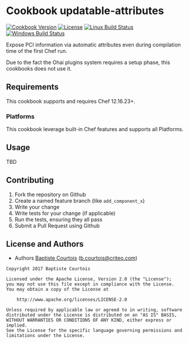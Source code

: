 # Cookbook updatable-attributes
[![Cookbook Version][cookbook_version]][cookbook_page]
[![License][license_shield]][license_file]
[![Linux Build Status][linux_build_shield]][linux_build_status]
[![Windows Build Status][windows_build_shield]][windows_build_status]

Expose PCI information via automatic attributes even during compilation time of the first Chef run.

Due to the fact the Ohai plugins system requires a setup phase, this cookbooks does not use it.

## Requirements

This cookbook supports and requires Chef 12.16.23+.

### Platforms

This cookbook leverage built-in Chef features and supports all Platforms.

## Usage

TBD

## Contributing

1. Fork the repository on Github
2. Create a named feature branch (like `add_component_x`)
3. Write your change
4. Write tests for your change (if applicable)
5. Run the tests, ensuring they all pass
6. Submit a Pull Request using Github

## License and Authors

* Authors [Baptiste Courtois][annih] (<b.courtois@criteo.com>)

```text
Copyright 2017 Baptiste Courtois

Licensed under the Apache License, Version 2.0 (the "License");
you may not use this file except in compliance with the License.
You may obtain a copy of the License at

    http://www.apache.org/licenses/LICENSE-2.0

Unless required by applicable law or agreed to in writing, software
distributed under the License is distributed on an "AS IS" BASIS,
WITHOUT WARRANTIES OR CONDITIONS OF ANY KIND, either express or implied.
See the License for the specific language governing permissions and
limitations under the License.
```
[annih]:                https://github.com/Annih
[repository]:           https://github.com/Annih/chef-updatable-attributes
[cookbook_version]:     https://img.shields.io/cookbook/v/updatable-attributes.svg
[cookbook_page]:        https://supermarket.chef.io/cookbooks/updatable-attributes
[license_file]:         https://github.com/Annih/chef-updatable-attributes/blob/master/LICENSE
[license_shield]:       https://img.shields.io/github/license/Annih/chef-updatable-attributes.svg
[linux_build_shield]:   https://img.shields.io/travis/Annih/chef-updatable-attributes/master.svg?label=linux
[linux_build_status]:   https://travis-ci.org/Annih/chef-updatable-attributes/branches
[windows_build_shield]: https://img.shields.io/appveyor/ci/Annih/chef-updatable-attributes/master.svg?label=windows
[windows_build_status]: https://ci.appveyor.com/project/Annih/chef-updatable-attributes?branch=master
